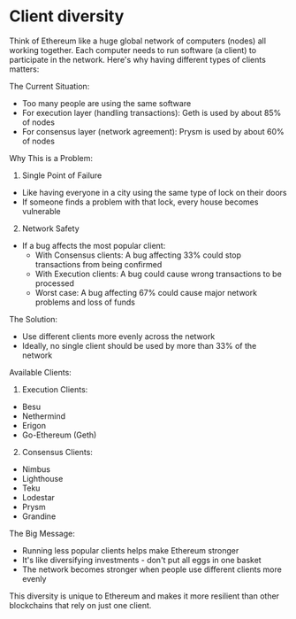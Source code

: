 # Client diversity
Think of Ethereum like a huge global network of computers (nodes) all working together. Each computer needs to run software (a client) to participate in the network. Here's why having different types of clients matters:

The Current Situation:
- Too many people are using the same software
- For execution layer (handling transactions): Geth is used by about 85% of nodes
- For consensus layer (network agreement): Prysm is used by about 60% of nodes

Why This is a Problem:
1. Single Point of Failure
- Like having everyone in a city using the same type of lock on their doors
- If someone finds a problem with that lock, every house becomes vulnerable

2. Network Safety
- If a bug affects the most popular client:
  - With Consensus clients: A bug affecting 33% could stop transactions from being confirmed
  - With Execution clients: A bug could cause wrong transactions to be processed
  - Worst case: A bug affecting 67% could cause major network problems and loss of funds

The Solution:
- Use different clients more evenly across the network
- Ideally, no single client should be used by more than 33% of the network

Available Clients:
1. Execution Clients:
- Besu
- Nethermind
- Erigon
- Go-Ethereum (Geth)

2. Consensus Clients:
- Nimbus
- Lighthouse
- Teku
- Lodestar
- Prysm
- Grandine

The Big Message:
- Running less popular clients helps make Ethereum stronger
- It's like diversifying investments - don't put all eggs in one basket
- The network becomes stronger when people use different clients more evenly

This diversity is unique to Ethereum and makes it more resilient than other blockchains that rely on just one client.